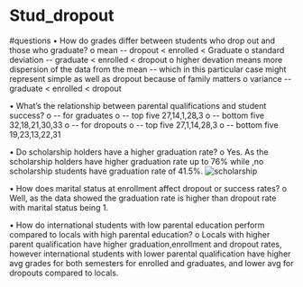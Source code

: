 # Stud_dropout

#questions
•	How do grades differ between students who drop out and those who graduate?
o	mean -- dropout < enrolled < Graduate
o	standard deviation -- graduate < enrolled < dropout
o	higher devation means more dispersion of the data from the mean -- which in this particular case might represent simple as well as dropout because of family matters
o	variance -- graduate < enrolled < dropout

•	What’s the relationship between parental qualifications and student success?
o	-- for graduates
o	        -- top five 27,14,1,28,3
o	        -- bottom five 32,18,21,30,33
o	-- for dropouts
o	        -- top five 27,1,14,28,3
o	        -- bottom five 19,23,13,22,31


  •	Do scholarship holders have a higher graduation rate?
    o	Yes. As the scholarship holders have higher graduation rate up to 76% while ,no scholarship students have graduation rate of 41.5%.
![scholarship](https://github.com/user-attachments/assets/5a72b0f7-e89d-4b59-a924-9c8b1618b69e)

•	How does marital status at enrollment affect dropout or success rates?
    o	Well, as the data showed the graduation rate is higher than dropout rate with marital status being 1.
    
•	How do international students with low parental education perform compared to locals with high parental education?
    o	Locals with higher parent qualification have higher graduation,enrollment and dropout rates,
      however international students with lower parental qualification have higher avg grades for both semesters for enrolled and graduates, 
      and lower avg for dropouts compared to locals.
